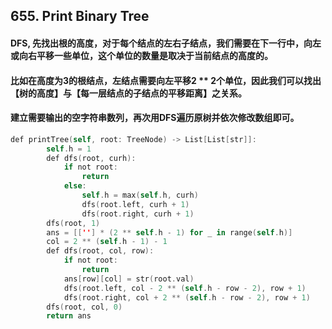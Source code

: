 ## 655. Print Binary Tree
#### DFS, 先找出根的高度，对于每个结点的左右子结点，我们需要在下一行中，向左或向右平移一些单位，这个单位的数量是取决于当前结点的高度的。
#### 比如在高度为3的根结点，左结点需要向左平移2 ** 2个单位，因此我们可以找出【树的高度】与【每一层结点的子结点的平移距离】之关系。
#### 建立需要输出的空字符串数列，再次用DFS遍历原树并依次修改数组即可。

```swift
def printTree(self, root: TreeNode) -> List[List[str]]:
        self.h = 1
        def dfs(root, curh):
            if not root:
                return
            else:
                self.h = max(self.h, curh)
                dfs(root.left, curh + 1)
                dfs(root.right, curh + 1)
        dfs(root, 1)
        ans = [[''] * (2 ** self.h - 1) for _ in range(self.h)]
        col = 2 ** (self.h - 1) - 1
        def dfs(root, col, row):
            if not root:
                return
            ans[row][col] = str(root.val)
            dfs(root.left, col - 2 ** (self.h - row - 2), row + 1)
            dfs(root.right, col + 2 ** (self.h - row - 2), row + 1)          
        dfs(root, col, 0)
        return ans
```

